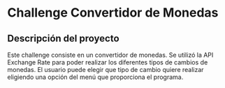
<h1>Challenge Convertidor de Monedas</h1>

<h2>Descripción del proyecto</h2>
<p>Este challenge consiste en un convertidor de monedas. Se utilizó la API Exchange Rate para poder realizar los diferentes tipos de cambios de monedas. El usuario puede elegir que tipo de cambio quiere realizar eligiendo una opción del menú que proporciona el programa.</p>

